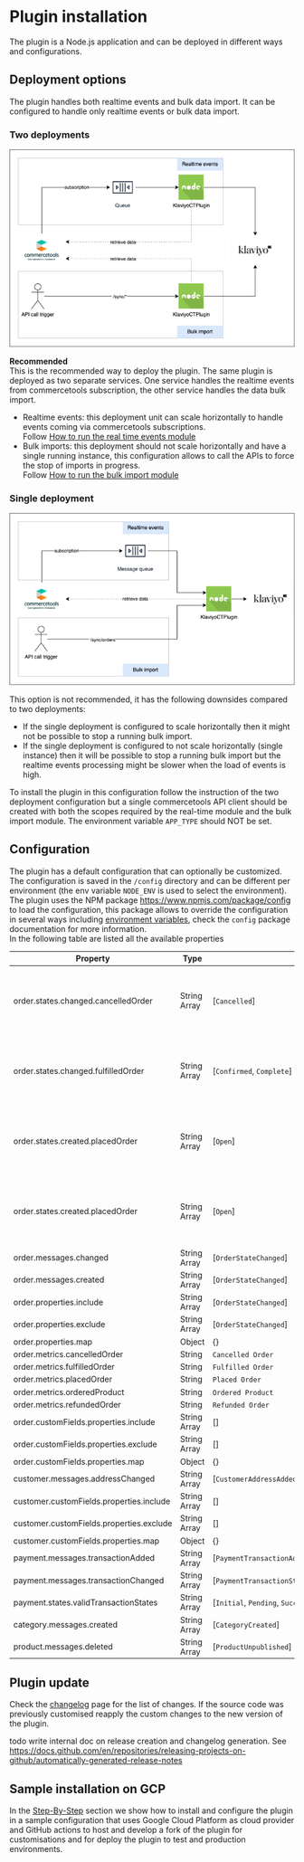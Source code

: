 # Plugin installation

The plugin is a Node.js application and can be deployed in different ways and configurations.

## Deployment options

The plugin handles both realtime events and bulk data import. It can be configured to handle only realtime
events or bulk data import.

### Two deployments

![Single deployment](./img/plugin_installation_option.png "Klaviyo Commercetools Plugin Architecture")

**Recommended**  
This is the recommended way to deploy the plugin. The same plugin is deployed as two separate services. One service
handles the realtime events from commercetools
subscription, the other service handles the data bulk import.

* Realtime events: this deployment unit can scale horizontally to handle events coming via commercetools
  subscriptions.  
  Follow [How to run the real time events module](./how_to_run_realtime.md)
* Bulk imports: this deployment should not scale horizontally and have a single running instance, this configuration
  allows to call the APIs to force the stop of imports in progress.  
  Follow [How to run the bulk import module](./how_to_run_bulk_import.md)

### Single deployment

![Two deployments](./img/arch_diagram.png "Klaviyo Commercetools Plugin Architecture")

This option is not recommended, it has the following downsides compared to two deployments:

* If the single deployment is configured to scale horizontally then it might not be possible to stop a running bulk
  import.
* If the single deployment is configured to not scale horizontally (single instance) then it will be possible to stop a
  running
  bulk import but the realtime events processing might be slower when the load of events is high.

To install the plugin in this configuration follow the instruction of the two deployment configuration but a single
commercetools API client should be created with both the scopes required by the real-time module and the bulk import
module. The environment variable `APP_TYPE` should NOT be set.

## Configuration

The plugin has a default configuration that can optionally be customized.  
The configuration is saved in the `/config` directory and can be different per environment (the env variable `NODE_ENV`
is used to select the environment).  
The plugin uses the NPM package https://www.npmjs.com/package/config to load the configuration, this package allows to
override the configuration in several ways
including [environment variables](https://github.com/node-config/node-config/wiki/Environment-Variables), check
the `config` package documentation for more information.  
In the following table are listed all the available properties

| Property                                 | Type         | Default                                                                    | Description                                                                                                                                                                                                                                                               |
|------------------------------------------|--------------|----------------------------------------------------------------------------|---------------------------------------------------------------------------------------------------------------------------------------------------------------------------------------------------------------------------------------------------------------------------|
| order.states.changed.cancelledOrder      | String Array | [`Cancelled`]                                                              | The list of commercetools `order.orderState` value/s that trigger a [Cancelled Order](https://developers.klaviyo.com/en/docs/guide_to_integrating_a_platform_without_a_pre_built_klaviyo_integration#fulfilled-order-cancelled-order-and-refunded-order) event in klaviyo |
| order.states.changed.fulfilledOrder      | String Array | [`Confirmed`, `Complete`]                                                  | The list of commercetools `order.orderState` value/s that trigger a [Fulfilled Order](https://developers.klaviyo.com/en/docs/guide_to_integrating_a_platform_without_a_pre_built_klaviyo_integration#fulfilled-order-cancelled-order-and-refunded-order) event in klaviyo |
| order.states.created.placedOrder         | String Array | [`Open`]                                                                   | The list of commercetools `order.orderState` value/s that trigger a [Fulfilled Order](https://developers.klaviyo.com/en/docs/guide_to_integrating_a_platform_without_a_pre_built_klaviyo_integration#fulfilled-order-cancelled-order-and-refunded-order) event in klaviyo |
| order.states.created.placedOrder         | String Array | [`Open`]                                                                   | The list of commercetools `order.orderState` value/s that trigger a [Fulfilled Order](https://developers.klaviyo.com/en/docs/guide_to_integrating_a_platform_without_a_pre_built_klaviyo_integration#fulfilled-order-cancelled-order-and-refunded-order) event in klaviyo |
| order.messages.changed                   | String Array | [`OrderStateChanged`]                                                      | TODO                                                                                                                                                                                                                                                                      |
| order.messages.created                   | String Array | [`OrderStateChanged`]                                                      |                                                                                                                                                                                                                                                                           |
| order.properties.include                 | String Array | [`OrderStateChanged`]                                                      |                                                                                                                                                                                                                                                                           |
| order.properties.exclude                 | String Array | [`OrderStateChanged`]                                                      |                                                                                                                                                                                                                                                                           |
| order.properties.map                     | Object       | {}                                                                         |                                                                                                                                                                                                                                                                           |
| order.metrics.cancelledOrder             | String       | `Cancelled Order`                                                          |                                                                                                                                                                                                                                                                           |
| order.metrics.fulfilledOrder             | String       | `Fulfilled Order`                                                          |                                                                                                                                                                                                                                                                           |
| order.metrics.placedOrder                | String       | `Placed Order`                                                             |                                                                                                                                                                                                                                                                           |
| order.metrics.orderedProduct             | String       | `Ordered Product`                                                          |                                                                                                                                                                                                                                                                           |
| order.metrics.refundedOrder              | String       | `Refunded Order`                                                           |                                                                                                                                                                                                                                                                           |
| order.customFields.properties.include    | String Array | []                                                                         |                                                                                                                                                                                                                                                                           |
| order.customFields.properties.exclude    | String Array | []                                                                         |                                                                                                                                                                                                                                                                           |
| order.customFields.properties.map        | Object       | {}                                                                         |                                                                                                                                                                                                                                                                           |
| customer.messages.addressChanged         | String Array | [`CustomerAddressAdded`,`CustomerAddressRemoved`,`CustomerAddressChanged`] |                                                                                                                                                                                                                                                                           |
| customer.customFields.properties.include | String Array | []                                                                         |                                                                                                                                                                                                                                                                           |
| customer.customFields.properties.exclude | String Array | []                                                                         |                                                                                                                                                                                                                                                                           |
| customer.customFields.properties.map     | Object       | {}                                                                         |                                                                                                                                                                                                                                                                           |
| payment.messages.transactionAdded        | String Array | [`PaymentTransactionAdded`]                                                |                                                                                                                                                                                                                                                                           |
| payment.messages.transactionChanged      | String Array | [`PaymentTransactionStateChanged`]                                         |                                                                                                                                                                                                                                                                           |
| payment.states.validTransactionStates    | String Array | [`Initial`, `Pending`, `Success`]                                          |                                                                                                                                                                                                                                                                           |
| category.messages.created                | String Array | [`CategoryCreated`]                                                        |                                                                                                                                                                                                                                                                           |
| product.messages.deleted                 | String Array | [`ProductUnpublished`]                                                     |                                                                                                                                                                                                                                                                           |

## Plugin update

Check the [changelog](changelog.md) page for the list of changes.
If the source code was previously customised reapply the custom changes to the new version of the plugin.

todo write internal doc on release creation and changelog generation.
See https://docs.github.com/en/repositories/releasing-projects-on-github/automatically-generated-release-notes

## Sample installation on GCP

In the [Step-By-Step](step-by-step-gcp.md) section we show how to install and configure the plugin in a sample
configuration that uses Google Cloud Platform as cloud provider and GitHub actions to host and develop a fork of the
plugin for customisations and for deploy the plugin to test and production environments.
